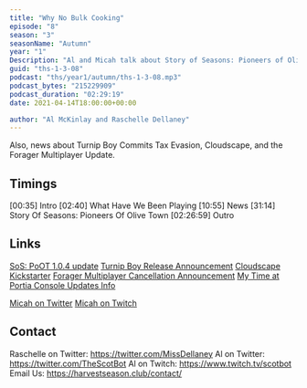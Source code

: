 ```yaml
---
title: "Why No Bulk Cooking"
episode: "8"
season: "3"
seasonName: "Autumn"
year: "1"
Description: "Al and Micah talk about Story of Seasons: Pioneers of Olive Town"
guid: "ths-1-3-08"
podcast: "ths/year1/autumn/ths-1-3-08.mp3"
podcast_bytes: "215229909"
podcast_duration: "02:29:19"
date: 2021-04-14T18:00:00+00:00

author: "Al McKinlay and Raschelle Dellaney"
---
```


Also, news about Turnip Boy Commits Tax Evasion, Cloudscape, and the Forager Multiplayer Update.

## Timings

[00:35] Intro
[02:40] What Have We Been Playing
[10:55] News
[31:14] Story Of Seasons: Pioneers Of Olive Town
[02:26:59] Outro

## Links

[SoS: PoOT 1.0.4 update](https://www.xseedgames.com/2021/04/05/story-of-seasons-pioneers-of-olive-town-patch-1-0-4-notes/)
[Turnip Boy Release Announcement](https://twitter.com/SnoozyKazoo/status/1377625569865654272)
[Cloudscape Kickstarter](https://www.kickstarter.com/projects/konitama/cloudscape)
[Forager Multiplayer Cancellation Announcement](https://www.patreon.com/posts/49549841)
[My Time at Portia Console Updates Info](https://www.reddit.com/r/mytimeatportia/comments/mlyppq/important_portia_console_progress/)

[Micah on Twitter](https://www.twitter.com/MicahTheBrave/)
[Micah on Twitch](https://www.twitch.tv/MicahTheBrave/)

## Contact

Raschelle on Twitter: https://twitter.com/MissDellaney
Al on Twitter: https://twitter.com/TheScotBot
Al on Twitch: https://www.twitch.tv/scotbot
Email Us: https://harvestseason.club/contact/

